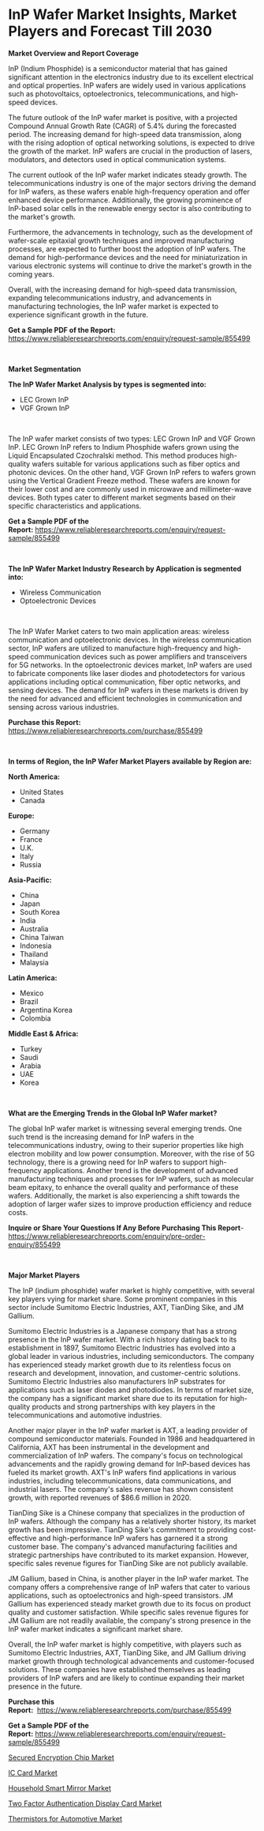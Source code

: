 <p><h1>InP Wafer Market Insights, Market Players and Forecast Till 2030</h1></p><p><strong>Market Overview and Report Coverage</strong></p>
<p><p>InP (Indium Phosphide) is a semiconductor material that has gained significant attention in the electronics industry due to its excellent electrical and optical properties. InP wafers are widely used in various applications such as photovoltaics, optoelectronics, telecommunications, and high-speed devices.</p><p>The future outlook of the InP wafer market is positive, with a projected Compound Annual Growth Rate (CAGR) of 5.4% during the forecasted period. The increasing demand for high-speed data transmission, along with the rising adoption of optical networking solutions, is expected to drive the growth of the market. InP wafers are crucial in the production of lasers, modulators, and detectors used in optical communication systems.</p><p>The current outlook of the InP wafer market indicates steady growth. The telecommunications industry is one of the major sectors driving the demand for InP wafers, as these wafers enable high-frequency operation and offer enhanced device performance. Additionally, the growing prominence of InP-based solar cells in the renewable energy sector is also contributing to the market's growth.</p><p>Furthermore, the advancements in technology, such as the development of wafer-scale epitaxial growth techniques and improved manufacturing processes, are expected to further boost the adoption of InP wafers. The demand for high-performance devices and the need for miniaturization in various electronic systems will continue to drive the market's growth in the coming years.</p><p>Overall, with the increasing demand for high-speed data transmission, expanding telecommunications industry, and advancements in manufacturing technologies, the InP wafer market is expected to experience significant growth in the future.</p></p>
<p><strong>Get a Sample PDF of the Report:</strong> <a href="https://www.reliableresearchreports.com/enquiry/request-sample/855499">https://www.reliableresearchreports.com/enquiry/request-sample/855499</a></p>
<p>&nbsp;</p>
<p><strong>Market Segmentation</strong></p>
<p><strong>The InP Wafer Market Analysis by types is segmented into:</strong></p>
<p><ul><li>LEC Grown InP</li><li>VGF Grown InP</li></ul></p>
<p>&nbsp;</p>
<p><p>The InP wafer market consists of two types: LEC Grown InP and VGF Grown InP. LEC Grown InP refers to Indium Phosphide wafers grown using the Liquid Encapsulated Czochralski method. This method produces high-quality wafers suitable for various applications such as fiber optics and photonic devices. On the other hand, VGF Grown InP refers to wafers grown using the Vertical Gradient Freeze method. These wafers are known for their lower cost and are commonly used in microwave and millimeter-wave devices. Both types cater to different market segments based on their specific characteristics and applications.</p></p>
<p><strong>Get a Sample PDF of the Report:</strong>&nbsp;<a href="https://www.reliableresearchreports.com/enquiry/request-sample/855499">https://www.reliableresearchreports.com/enquiry/request-sample/855499</a></p>
<p>&nbsp;</p>
<p><strong>The InP Wafer Market Industry Research by Application is segmented into:</strong></p>
<p><ul><li>Wireless Communication</li><li>Optoelectronic Devices</li></ul></p>
<p>&nbsp;</p>
<p><p>The InP Wafer Market caters to two main application areas: wireless communication and optoelectronic devices. In the wireless communication sector, InP wafers are utilized to manufacture high-frequency and high-speed communication devices such as power amplifiers and transceivers for 5G networks. In the optoelectronic devices market, InP wafers are used to fabricate components like laser diodes and photodetectors for various applications including optical communication, fiber optic networks, and sensing devices. The demand for InP wafers in these markets is driven by the need for advanced and efficient technologies in communication and sensing across various industries.</p></p>
<p><strong>Purchase this Report:</strong>&nbsp; <a href="https://www.reliableresearchreports.com/purchase/855499">https://www.reliableresearchreports.com/purchase/855499</a></p>
<p>&nbsp;</p>
<p><strong>In terms of Region, the InP Wafer Market Players available by Region are:</strong></p>
<p>
    <p> <strong> North America: </strong>
        <ul>
            <li>United States</li>
            <li>Canada</li>
        </ul>
        </p> 
    <p> <strong> Europe: </strong>
        <ul>
            <li>Germany</li>
            <li>France</li>
            <li>U.K.</li>
            <li>Italy</li>
            <li>Russia</li>
        </ul>
        </p> 
    <p> <strong> Asia-Pacific: </strong>
        <ul>
            <li>China</li>
            <li>Japan</li>
            <li>South Korea</li>
            <li>India</li>
            <li>Australia</li>
            <li>China Taiwan</li>
            <li>Indonesia</li>
            <li>Thailand</li>
            <li>Malaysia</li>
        </ul>
        </p> 
    <p> <strong> Latin America: </strong>
        <ul>
            <li>Mexico</li>
            <li>Brazil</li>
            <li>Argentina Korea</li>
            <li>Colombia</li>
        </ul>
        </p> 
    <p> <strong> Middle East & Africa: </strong>
        <ul>
            <li>Turkey</li>
            <li>Saudi</li>
            <li>Arabia</li>
            <li>UAE</li>
            <li>Korea</li>
        </ul>
    </p>
    </p>
<p>&nbsp;</p>
<p><strong>What are the Emerging Trends in the Global InP Wafer market?</strong></p>
<p><p>The global InP wafer market is witnessing several emerging trends. One such trend is the increasing demand for InP wafers in the telecommunications industry, owing to their superior properties like high electron mobility and low power consumption. Moreover, with the rise of 5G technology, there is a growing need for InP wafers to support high-frequency applications. Another trend is the development of advanced manufacturing techniques and processes for InP wafers, such as molecular beam epitaxy, to enhance the overall quality and performance of these wafers. Additionally, the market is also experiencing a shift towards the adoption of larger wafer sizes to improve production efficiency and reduce costs.</p></p>
<p><strong>Inquire or Share Your Questions If Any Before Purchasing This Report</strong>- <a href="https://www.reliableresearchreports.com/enquiry/pre-order-enquiry/855499">https://www.reliableresearchreports.com/enquiry/pre-order-enquiry/855499</a></p>
<p>&nbsp;</p>
<p><strong>Major Market Players</strong></p>
<p><p>The InP (indium phosphide) wafer market is highly competitive, with several key players vying for market share. Some prominent companies in this sector include Sumitomo Electric Industries, AXT, TianDing Sike, and JM Gallium.</p><p>Sumitomo Electric Industries is a Japanese company that has a strong presence in the InP wafer market. With a rich history dating back to its establishment in 1897, Sumitomo Electric Industries has evolved into a global leader in various industries, including semiconductors. The company has experienced steady market growth due to its relentless focus on research and development, innovation, and customer-centric solutions. Sumitomo Electric Industries also manufacturers InP substrates for applications such as laser diodes and photodiodes. In terms of market size, the company has a significant market share due to its reputation for high-quality products and strong partnerships with key players in the telecommunications and automotive industries.</p><p>Another major player in the InP wafer market is AXT, a leading provider of compound semiconductor materials. Founded in 1986 and headquartered in California, AXT has been instrumental in the development and commercialization of InP wafers. The company's focus on technological advancements and the rapidly growing demand for InP-based devices has fueled its market growth. AXT's InP wafers find applications in various industries, including telecommunications, data communications, and industrial lasers. The company's sales revenue has shown consistent growth, with reported revenues of $86.6 million in 2020.</p><p>TianDing Sike is a Chinese company that specializes in the production of InP wafers. Although the company has a relatively shorter history, its market growth has been impressive. TianDing Sike's commitment to providing cost-effective and high-performance InP wafers has garnered it a strong customer base. The company's advanced manufacturing facilities and strategic partnerships have contributed to its market expansion. However, specific sales revenue figures for TianDing Sike are not publicly available.</p><p>JM Gallium, based in China, is another player in the InP wafer market. The company offers a comprehensive range of InP wafers that cater to various applications, such as optoelectronics and high-speed transistors. JM Gallium has experienced steady market growth due to its focus on product quality and customer satisfaction. While specific sales revenue figures for JM Gallium are not readily available, the company's strong presence in the InP wafer market indicates a significant market share.</p><p>Overall, the InP wafer market is highly competitive, with players such as Sumitomo Electric Industries, AXT, TianDing Sike, and JM Gallium driving market growth through technological advancements and customer-focused solutions. These companies have established themselves as leading providers of InP wafers and are likely to continue expanding their market presence in the future.</p></p>
<p><strong>Purchase this Report:</strong>&nbsp;&nbsp;<a href="https://www.reliableresearchreports.com/purchase/855499">https://www.reliableresearchreports.com/purchase/855499</a></p>
<p></p>
<p><strong>Get a Sample PDF of the Report:</strong>&nbsp;<a href="https://www.reliableresearchreports.com/enquiry/request-sample/855499">https://www.reliableresearchreports.com/enquiry/request-sample/855499</a></p>
<p><p><a href="https://medium.com/@reecebednar/secured-encryption-chip-market-the-key-to-successful-business-strategy-forecast-till-2030-d8894fc44642">Secured Encryption Chip Market</a></p><p><a href="https://medium.com/@barttrantow2023/ic-card-market-insight-market-trends-growth-forecasted-from-2023-to-2030-8baab112be02">IC Card Market</a></p><p><a href="https://medium.com/@justicelang2023/household-smart-mirror-market-report-reveals-the-latest-trends-and-growth-opportunities-of-this-81a3ba081ca8">Household Smart Mirror Market</a></p><p><a href="https://medium.com/@flavietowne/decoding-two-factor-authentication-display-card-market-metrics-market-share-trends-and-growth-3ef161464972">Two Factor Authentication Display Card Market</a></p><p><a href="https://medium.com/@lincolnfeil/thermistors-for-automotive-market-size-and-market-trends-complete-industry-overview-2023-to-2030-0106b85a28e5">Thermistors for Automotive Market</a></p></p>